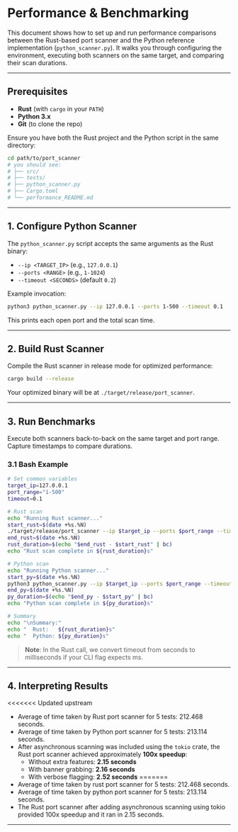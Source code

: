 # Performance & Benchmarking

This document shows how to set up and run performance comparisons between the Rust-based port scanner and the Python reference implementation (`python_scanner.py`). It walks you through configuring the environment, executing both scanners on the same target, and comparing their scan durations.

---

## Prerequisites

* **Rust** (with `cargo` in your `PATH`)
* **Python 3.x**
* **Git** (to clone the repo)

Ensure you have both the Rust project and the Python script in the same directory:

```bash
cd path/to/port_scanner
# you should see:
# ├── src/
# ├── tests/
# ├── python_scanner.py
# ├── Cargo.toml
# └── performance_README.md
```

---

## 1. Configure Python Scanner

The `python_scanner.py` script accepts the same arguments as the Rust binary:

* `--ip <TARGET_IP>` (e.g., `127.0.0.1`)
* `--ports <RANGE>` (e.g., `1-1024`)
* `--timeout <SECONDS>` (default `0.2`)

Example invocation:

```bash
python3 python_scanner.py --ip 127.0.0.1 --ports 1-500 --timeout 0.1
```

This prints each open port and the total scan time.

---

## 2. Build Rust Scanner

Compile the Rust scanner in release mode for optimized performance:

```bash
cargo build --release
```

Your optimized binary will be at `./target/release/port_scanner`.

---

## 3. Run Benchmarks

Execute both scanners back-to-back on the same target and port range. Capture timestamps to compare durations.

### 3.1 Bash Example

```bash
# Set common variables
target_ip=127.0.0.1
port_range="1-500"
timeout=0.1

# Rust scan
echo "Running Rust scanner..."
start_rust=$(date +%s.%N)
./target/release/port_scanner --ip $target_ip --ports $port_range --timeout $(echo "$timeout*1000" | bc) --no-verbose
end_rust=$(date +%s.%N)
rust_duration=$(echo "$end_rust - $start_rust" | bc)
echo "Rust scan complete in ${rust_duration}s"

# Python scan
echo "Running Python scanner..."
start_py=$(date +%s.%N)
python3 python_scanner.py --ip $target_ip --ports $port_range --timeout $timeout > /dev/null
end_py=$(date +%s.%N)
py_duration=$(echo "$end_py - $start_py" | bc)
echo "Python scan complete in ${py_duration}s"

# Summary
echo "\nSummary:"
echo "  Rust:   ${rust_duration}s"
echo "  Python: ${py_duration}s"
```

> **Note**: In the Rust call, we convert timeout from seconds to milliseconds if your CLI flag expects ms.

---

## 4. Interpreting Results

<<<<<<< Updated upstream
* Average of time taken by Rust port scanner for 5 tests: 212.468 seconds.
* Average of time taken by Python port scanner for 5 tests: 213.114 seconds.
* After asynchronous scanning was included using the `tokio` crate, the Rust port scanner achieved approximately **100x speedup**:
  - Without extra features: **2.15 seconds**
  - With banner grabbing: **2.16 seconds**
  - With verbose flagging: **2.52 seconds**
=======
* Average of time taken by rust port scanner for 5 tests: 212.468 seconds.
* Average of time taken by python port scanner for 5 tests: 213.114 seconds.
* The Rust port scanner after adding asynchronous scanning using tokio provided 100x speedup and it ran in 2.15 seconds.



---


